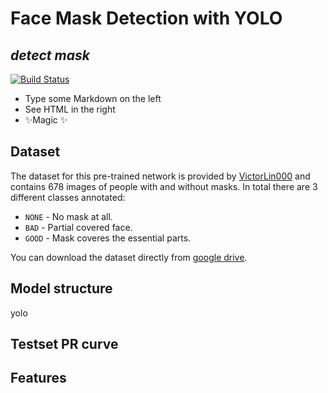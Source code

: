 # Face Mask Detection with YOLO

## _detect mask_

[![Build Status](https://travis-ci.org/joemccann/dillinger.svg?branch=master)](https://travis-ci.org/joemccann/dillinger)
- Type some Markdown on the left
- See HTML in the right
- ✨Magic ✨

## Dataset
The dataset for this pre-trained network is provided by [VictorLin000](https://github.com/VictorLin000/YOLOv3_mask_detect) and contains 678 images of people with and without masks. In total there are 3 different classes annotated:

* `NONE` - No mask at all.
* `BAD` - Partial covered face.
* `GOOD` - Mask coveres the essential parts.

You can download the dataset directly from [google drive](https://drive.google.com/drive/folders/1aAXDTl5kMPKAHE08WKGP2PifIdc21-ZG).
## Model structure
yolo

## Testset PR curve

## Features
